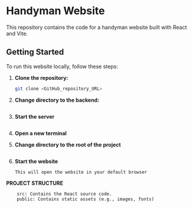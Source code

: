 # Handyman Website

This repository contains the code for a handyman website built with React and Vite.

## Getting Started

To run this website locally, follow these steps:

1. **Clone the repository:**

   ```bash
   git clone <GitHub_repository_URL>

2. **Change directory to the backend:**
   ```cd backend

3. **Start the server**
   ``` node server.cjs

4. **Open a new terminal**

5. **Change directory to the root of the project**
   ```cd ..

6. **Start the website**
   ```npm run dev
   This will open the website in your default browser

  **PROJECT STRUCTURE**
  ``` backend: Contains the backend code (if applicable).
      src: Contains the React source code.
      public: Contains static assets (e.g., images, fonts)


